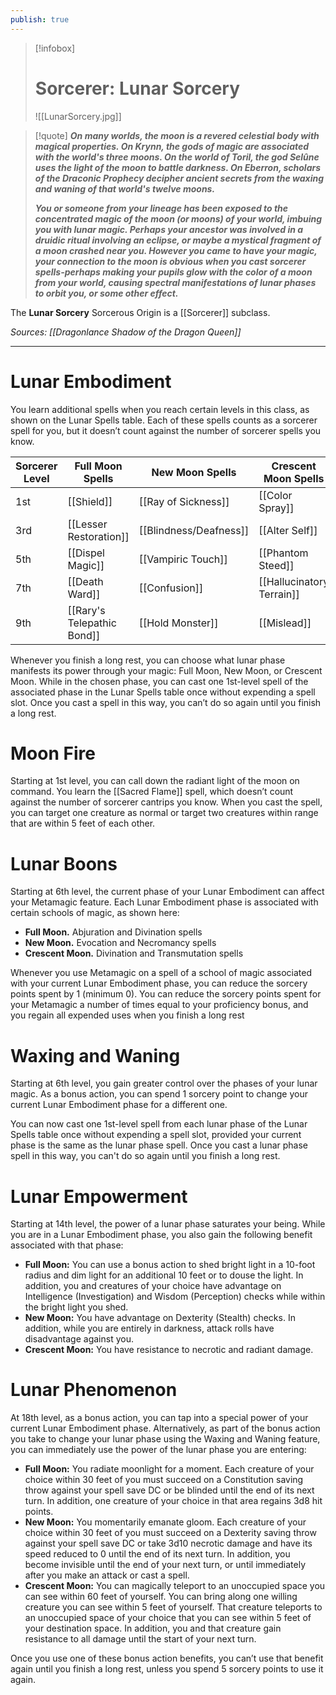 ```yaml
---
publish: true
---
```

> [!infobox]
> # Sorcerer: Lunar Sorcery
> ![[LunarSorcery.jpg]]

> [!quote]
> **_On many worlds, the moon is a revered celestial body with magical properties. On Krynn, the gods of magic are associated with the world's three moons. On the world of Toril, the god Selûne uses the light of the moon to battle darkness. On Eberron, scholars of the Draconic Prophecy decipher ancient secrets from the waxing and waning of that world's twelve moons._**
>
> **_You or someone from your lineage has been exposed to the concentrated magic of the moon (or moons) of your world, imbuing you with lunar magic. Perhaps your ancestor was involved in a druidic ritual involving an eclipse, or maybe a mystical fragment of a moon crashed near you. However you came to have your magic, your connection to the moon is obvious when you cast sorcerer spells-perhaps making your pupils glow with the color of a moon from your world, causing spectral manifestations of lunar phases to orbit you, or some other effect._**

The **Lunar Sorcery** Sorcerous Origin is a [[Sorcerer]] subclass.

*Sources: [[Dragonlance Shadow of the Dragon Queen]]*
***
# Lunar Embodiment
You learn additional spells when you reach certain levels in this class, as shown on the Lunar Spells table. Each of these spells counts as a sorcerer spell for you, but it doesn’t count against the number of sorcerer spells you know.

| Sorcerer Level | Full Moon Spells | New Moon Spells | Crescent Moon Spells |
| ---- | ---- | ---- | ---- |
| 1st | [[Shield]] | [[Ray of Sickness]] | [[Color Spray]] |
| 3rd | [[Lesser Restoration]] | [[Blindness/Deafness]] | [[Alter Self]] |
| 5th | [[Dispel Magic]] | [[Vampiric Touch]] | [[Phantom Steed]] |
| 7th | [[Death Ward]] | [[Confusion]] | [[Hallucinatory Terrain]] |
| 9th | [[Rary's Telepathic Bond]] | [[Hold Monster]] | [[Mislead]] |
Whenever you finish a long rest, you can choose what lunar phase manifests its power through your magic: Full Moon, New Moon, or Crescent Moon. While in the chosen phase, you can cast one 1st-level spell of the associated phase in the Lunar Spells table once without expending a spell slot. Once you cast a spell in this way, you can’t do so again until you finish a long rest.
# Moon Fire
Starting at 1st level, you can call down the radiant light of the moon on command. You learn the [[Sacred Flame]] spell, which doesn’t count against the number of sorcerer cantrips you know. When you cast the spell, you can target one creature as normal or target two creatures within range that are within 5 feet of each other.
# Lunar Boons
Starting at 6th level, the current phase of your Lunar Embodiment can affect your Metamagic feature. Each Lunar Embodiment phase is associated with certain schools of magic, as shown here:
- **Full Moon.** Abjuration and Divination spells
- **New Moon.** Evocation and Necromancy spells
- **Crescent Moon.** Divination and Transmutation spells

Whenever you use Metamagic on a spell of a school of magic associated with your current Lunar Embodiment phase, you can reduce the sorcery points spent by 1 (minimum 0). You can reduce the sorcery points spent for your Metamagic a number of times equal to your proficiency bonus, and you regain all expended uses when you finish a long rest
# Waxing and Waning
Starting at 6th level, you gain greater control over the phases of your lunar magic. As a bonus action, you can spend 1 sorcery point to change your current Lunar Embodiment phase for a different one.

You can now cast one 1st-level spell from each lunar phase of the Lunar Spells table once without expending a spell slot, provided your current phase is the same as the lunar phase spell. Once you cast a lunar phase spell in this way, you can't do so again until you finish a long rest.
# Lunar Empowerment
Starting at 14th level, the power of a lunar phase saturates your being. While you are in a Lunar Embodiment phase, you also gain the following benefit associated with that phase:
- **Full Moon:** You can use a bonus action to shed bright light in a 10-foot radius and dim light for an additional 10 feet or to douse the light. In addition, you and creatures of your choice have advantage on Intelligence (Investigation) and Wisdom (Perception) checks while within the bright light you shed.
- **New Moon:** You have advantage on Dexterity (Stealth) checks. In addition, while you are entirely in darkness, attack rolls have disadvantage against you.
- **Crescent Moon:** You have resistance to necrotic and radiant damage.
# Lunar Phenomenon
At 18th level, as a bonus action, you can tap into a special power of your current Lunar Embodiment phase. Alternatively, as part of the bonus action you take to change your lunar phase using the Waxing and Waning feature, you can immediately use the power of the lunar phase you are entering:
- **Full Moon:** You radiate moonlight for a moment. Each creature of your choice within 30 feet of you must succeed on a Constitution saving throw against your spell save DC or be blinded until the end of its next turn. In addition, one creature of your choice in that area regains 3d8 hit points.
- **New Moon:** You momentarily emanate gloom. Each creature of your choice within 30 feet of you must succeed on a Dexterity saving throw against your spell save DC or take 3d10 necrotic damage and have its speed reduced to 0 until the end of its next turn. In addition, you become invisible until the end of your next turn, or until immediately after you make an attack or cast a spell.
- **Crescent Moon:** You can magically teleport to an unoccupied space you can see within 60 feet of yourself. You can bring along one willing creature you can see within 5 feet of yourself. That creature teleports to an unoccupied space of your choice that you can see within 5 feet of your destination space. In addition, you and that creature gain resistance to all damage until the start of your next turn.

Once you use one of these bonus action benefits, you can’t use that benefit again until you finish a long rest, unless you spend 5 sorcery points to use it again.